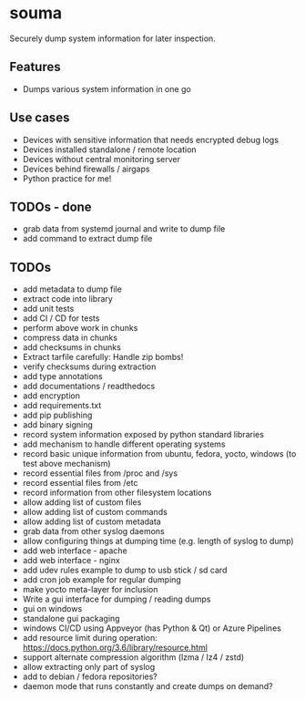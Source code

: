 # souma
Securely dump system information for later inspection.

## Features
- Dumps various system information in one go

## Use cases
- Devices with sensitive information that needs encrypted debug logs
- Devices installed standalone / remote location
- Devices without central monitoring server
- Devices behind firewalls / airgaps
- Python practice for me!

## TODOs - done
- grab data from systemd journal and write to dump file
- add command to extract dump file

## TODOs
- add metadata to dump file
- extract code into library
- add unit tests
- add CI / CD for tests
- perform above work in chunks
- compress data in chunks
- add checksums in chunks
- Extract tarfile carefully: Handle zip bombs!
- verify checksums during extraction
- add type annotations
- add documentations / readthedocs
- add encryption
- add requirements.txt
- add pip publishing
- add binary signing
- record system information exposed by python standard libraries
- add mechanism to handle different operating systems
- record basic unique information from ubuntu, fedora, yocto, windows (to test above mechanism)
- record essential files from /proc and /sys
- record essential files from /etc
- record information from other filesystem locations
- allow adding list of custom files
- allow adding list of custom commands
- allow adding list of custom metadata
- grab data from other syslog daemons
- allow configuring things at dumping time (e.g. length of syslog to dump)
- add web interface - apache
- add web interface - nginx
- add udev rules example to dump to usb stick / sd card
- add cron job example for regular dumping
- make yocto meta-layer for inclusion
- Write a gui interface for dumping / reading dumps
- gui on windows
- standalone gui packaging
- windows CI/CD using Appveyor (has Python & Qt) or Azure Pipelines
- add resource limit during operation: https://docs.python.org/3.6/library/resource.html
- support alternate compression algorithm (lzma / lz4 / zstd)
- allow extracting only part of syslog
- add to debian / fedora repositories?
- daemon mode that runs constantly and create dumps on demand?

